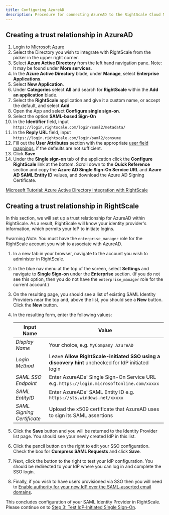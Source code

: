 ```yaml
---
title: Configuring AzureAD
description: Procedure for connecting AzureAD to the RightScale Cloud Management Platform.
---
```


## Creating a trust relationship in AzureAD

1. Login to <a href="https://portal.azure.com/" target="_blank">Microsoft Azure</a>
1. Select the Directory you wish to integrate with RightScale from the picker in the upper right corner.
1. Select **Azure Active Directory** from the left hand navigation pane. Note: It may be found under **More services**.
1. In the **Azure Active Directory** blade, under **Manage**, select **Enterprise Applications**.
1. Select **New Application**.
1. Under **Categories** select **All** and search for **RightScale** within the **Add an application** blade.
1. Select the **RightScale** application and give it a custom name, or accept the default, and select **Add**
1. Open the App and select **Configure single sign-on**.
1. Select the option **SAML-based Sign-On**
1. In the **Identifier** field, input `https://login.rightscale.com/login/saml2/metadata/`
1. In the **Reply URL** field, input `https://login.rightscale.com/login/saml2/consume`
1. Fill out the **User Attributes** section with the appropriate [user field mappings](index.html#detailed-instructions-step-2--set-up-attribute-mappings), if the defaults are not sufficient. 
1. Click **Save**
1. Under the **Single sign-on** tab of the application click the **Configure RightScale** link at the bottom. Scroll down to the **Quick Reference** section and copy the **Azure AD Single Sign-On Service URL** and **Azure AD SAML Entity ID** values, and download the Azure AD Signing Certificate.

<a href="https://docs.microsoft.com/en-us/azure/active-directory/active-directory-saas-rightscale-tutorial" target="_blank">Microsoft Tutorial: Azure Active Directory integration with RightScale</a>

## Creating a trust relationship in RightScale

In this section, we will set up a trust relationship for AzureAD within RightScale. As a result, RightScale will know your identity provider's information, which permits your IdP to initiate logins.

!!warning *Note:* You must have the `enterprise_manager` role for the RightScale account you wish to associate with AzureAD.

1. In a new tab in your browser, navigate to the account you wish to administer in RightScale.
1. In the blue nav menu at the top of the screen, select **Settings** and navigate to **Single Sign-on** under the **Enterprise** section. (If you do not see this option, then you do not have the `enterprise_manager` role for the current account.)
1. On the resulting page, you should see a list of existing SAML Identity Providers near the top and, above the list, you should see a **New** button. Click the **New** button.
1. In the resulting form, enter the following values:

    | Input Name | Value |
    | ---------- | ----- |
    | *Display Name* | Your choice, e.g. `MyCompany AzureAD` |
    | *Login Method* | Leave **Allow RightScale-initiated SSO using a discovery hint** unchecked for IdP initiated login |
    | *SAML SSO Endpoint* | Enter AzureADs' Single Sign-On Service URL e.g. `https://login.microsoftonline.com/xxxxx`  |
    | *SAML EntityID* | Enter AzureADs' SAML Entity ID e.g. `https://sts.windows.net/xxxxx` |
    | *SAML Signing Certificate* | Upload the x509 certificate that AzureAD uses to sign its SAML assertions |

1. Click the **Save** button and you will be returned to the Identity Provider list page. You should see your newly created IdP in this list.
1. Click the pencil button on the right to edit your SSO configuration. Check the box for **Compress SAML Requests** and click **Save**.
1. Next, click the button to the right to test your IdP configuration. You should be redirected to your IdP where you can log in and complete the SSO login.
1. Finally, if you wish to have users provisioned via SSO then you will need to [Enable authority for your new IdP over the SAML-asserted email domains](../../saml/registering_idp_authority.html).

This concludes configuration of your SAML Identity Provider in RightScale. Please continue on to [Step 3: Test IdP-Initiated Single Sign-On](index.html#detailed-instructions-step-3--test-idp-initiated-single-sign-on).
